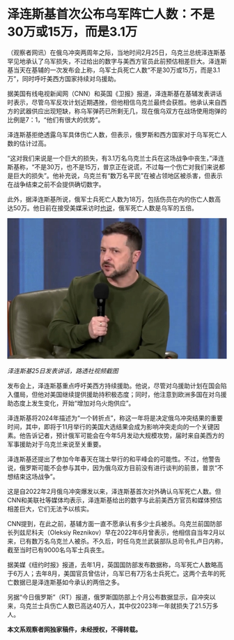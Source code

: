 # 泽连斯基首次公布乌军阵亡人数：不是30万或15万，而是3.1万

（观察者网讯）在俄乌冲突两周年之际，当地时间2月25日，乌克兰总统泽连斯基罕见地承认了乌军损失，不过给出的数字与美西方官员此前预估相差巨大。泽连斯基当天在基辅的一次发布会上称，乌军士兵死亡人数“不是30万或15万，而是3.1万”，同时呼吁美西方国家持续对乌援助。

据美国有线电视新闻网（CNN）和英国《卫报》报道，泽连斯基在基辅发表讲话时表示，尽管乌军反攻计划近期遇挫，但他相信乌克兰最终会获胜。他承认来自西方的武器供应出现短缺，称乌军弹药已所剩无几，现在俄乌双方在战场使用炮弹的比例是7：1，“他们有很大的优势”。

泽连斯基拒绝透露乌军具体伤亡人数，但表示，俄罗斯和西方国家对于乌军死亡人数的估计过高。

“这对我们来说是一个巨大的损失，有3.1万名乌克兰士兵在这场战争中丧生，”泽连斯基称，“不是30万，也不是15万，普京正在说谎，不过每一个伤亡对我们来说都是巨大的损失”。他补充说，乌克兰有“数万名平民”在被占领地区被杀害，但表示在战争结束之前不会提供确切数字。

此外，据泽连斯基所说，俄军士兵死亡人数为18万，包括伤员在内的伤亡人数高达50万。他日前在接受美媒采访时[也说](https://news.qq.com/rain/a/20240225A042BU00)，俄军死亡人数是乌军的五倍。

![98eb1415755afe8b34623b265ca8c960.jpg](https://raw.githubusercontent.com/qqhsx/qqnews_image/main/2024/02/26/泽连斯基首次公布乌军阵亡人数：不是30万或15万，而是3.1万/98eb1415755afe8b34623b265ca8c960.jpg)

 _泽连斯基25日发表讲话，路透社视频截图_

发布会上，泽连斯基重点呼吁美西方持续援助。他说，尽管对乌援助计划在国会陷入僵局，但他对美国继续提供援助持积极态度；同时，他注意到欧洲多国在对乌援助态度上发生变化，开始“增加对乌火炮供应”。

泽连斯基将2024年描述为“一个转折点”，称这一年将是决定俄乌冲突结果的重要时间，其中，即将于11月举行的美国大选结果会成为影响冲突走向的一个关键因素。他告诉记者，预计俄军可能会在今年5月发动大规模攻势，届时来自美西方的军事援助对于乌克兰来说至关重要。

泽连斯基还提出了参加今年春天在瑞士举行的和平峰会的可能性。不过，他警告说，俄罗斯可能不会参与其中，因为俄乌双方目前没有进行谈判的前景，普京“不想结束这场战争”。

这是自2022年2月俄乌冲突爆发以来，泽连斯基首次对外确认乌军死亡人数。但CNN和美联社等媒体均表示，泽连斯基给出的数字与此前美西方官员和媒体预估相差巨大，它们无法予以核实。

CNN提到，在此之前，基辅方面一直不愿承认有多少士兵被杀。乌克兰前国防部长列兹尼科夫（Oleksiy
Reznikov）早在2022年6月曾表示，他相信自当年2月以来，已有数万名乌克兰人被杀。不久后，时任乌克兰武装部队总司令扎卢日内称，截至当时已有9000名乌军士兵丧生。

据美媒《纽约时报》报道，去年1月，英国国防部发布数据称，乌军死亡人数略高于6万人；去年8月，美国官员曾估计，乌军已有7万名士兵死亡。这两个去年的死亡数据已是泽连斯基如今承认的两倍之多。

另据“今日俄罗斯”（RT）报道，俄罗斯国防部上个月公布数据显示，自冲突以来，乌克兰士兵伤亡人数已高达40万人，其中仅2023年一年就损失了21.5万多人。

**本文系观察者网独家稿件，未经授权，不得转载。**

